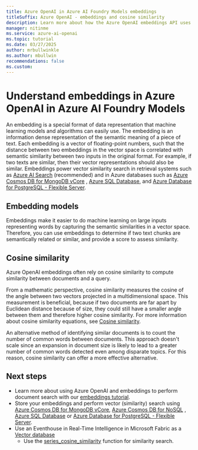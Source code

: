 ```yaml
---
title: Azure OpenAI in Azure AI Foundry Models embeddings
titleSuffix: Azure OpenAI - embeddings and cosine similarity
description: Learn more about how the Azure OpenAI embeddings API uses cosine similarity for document search and to measure similarity between texts.
manager: nitinme
ms.service: azure-ai-openai
ms.topic: tutorial
ms.date: 03/27/2025
author: mrbullwinkle
ms.author: mbullwin
recommendations: false
ms.custom:
---
```


# Understand embeddings in Azure OpenAI in Azure AI Foundry Models

An embedding is a special format of data representation that machine learning models and algorithms can easily use. The embedding is an information dense representation of the semantic meaning of a piece of text. Each embedding is a vector of floating-point numbers, such that the distance between two embeddings in the vector space is correlated with semantic similarity between two inputs in the original format. For example, if two texts are similar, then their vector representations should also be similar. Embeddings power vector similarity search in retrieval systems such as [Azure AI Search](/azure/search) (recommended) and in Azure databases such as [Azure Cosmos DB for MongoDB vCore](/azure/cosmos-db/mongodb/vcore/vector-search) ,  [Azure SQL Database](/azure/azure-sql/database/ai-artificial-intelligence-intelligent-applications?view=azuresql&preserve-view=true#vector-search), and [Azure Database for PostgreSQL - Flexible Server](/azure/postgresql/flexible-server/how-to-use-pgvector).

## Embedding models

Embeddings make it easier to do machine learning on large inputs representing words by capturing the semantic similarities in a vector space. Therefore, you can use embeddings to determine if two text chunks are semantically related or similar, and provide a score to assess similarity.

## Cosine similarity

Azure OpenAI embeddings often rely on cosine similarity to compute similarity between documents and a query.

From a mathematic perspective, cosine similarity measures the cosine of the angle between two vectors projected in a multidimensional space. This measurement is beneficial, because if two documents are far apart by Euclidean distance because of size, they could still have a smaller angle between them and therefore higher cosine similarity. For more information about cosine similarity equations, see [Cosine similarity](https://en.wikipedia.org/wiki/Cosine_similarity).

An alternative method of identifying similar documents is to count the number of common words between documents. This approach doesn't scale since an expansion in document size is likely to lead to a greater number of common words detected even among disparate topics. For this reason, cosine similarity can offer a more effective alternative.

## Next steps

* Learn more about using Azure OpenAI and embeddings to perform document search with our [embeddings tutorial](../tutorials/embeddings.md).
* Store your embeddings and perform vector (similarity) search using [Azure Cosmos DB for MongoDB vCore](/azure/cosmos-db/mongodb/vcore/vector-search), [Azure Cosmos DB for NoSQL](/azure/cosmos-db/rag-data-openai) ,  [Azure SQL Database](/azure/azure-sql/database/ai-artificial-intelligence-intelligent-applications?view=azuresql&preserve-view=true#vector-search) or [Azure Database for PostgreSQL - Flexible Server](/azure/postgresql/flexible-server/how-to-use-pgvector).
* Use an Eventhouse in Real-Time Intelligence in Microsoft Fabric as a [Vector database](/fabric/real-time-intelligence/vector-database)
    * Use the [series_cosine_similarity](/kusto/query/series-cosine-similarity-function?view=microsoft-fabric&preserve-view=true) function for similarity search.
